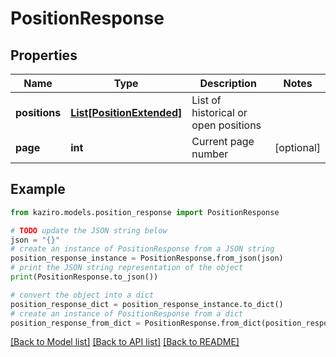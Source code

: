 # PositionResponse

## Properties

| Name          | Type                                              | Description                          | Notes      |
| ------------- | ------------------------------------------------- | ------------------------------------ | ---------- |
| **positions** | [**List[PositionExtended]**](PositionExtended.md) | List of historical or open positions |
| **page**      | **int**                                           | Current page number                  | [optional] |

## Example

```python
from kaziro.models.position_response import PositionResponse

# TODO update the JSON string below
json = "{}"
# create an instance of PositionResponse from a JSON string
position_response_instance = PositionResponse.from_json(json)
# print the JSON string representation of the object
print(PositionResponse.to_json())

# convert the object into a dict
position_response_dict = position_response_instance.to_dict()
# create an instance of PositionResponse from a dict
position_response_from_dict = PositionResponse.from_dict(position_response_dict)
```

[[Back to Model list]](../README.md#documentation-for-models) [[Back to API list]](../README.md#documentation-for-api-endpoints) [[Back to README]](../README.md)
